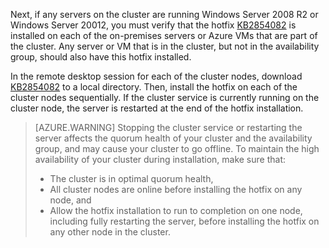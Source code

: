 Next, if any servers on the cluster are running Windows Server 2008 R2 or Windows Server 20012, you must verify that the hotfix <!-- deleted by customization [KB2854082](http://support.microsoft.com/kb/2854082) --><!-- keep by customization: begin --> [KB2854082](https://support.microsoft.com/zh-cn/kb/2854082) <!-- keep by customization: end --> is installed on each of the on-premises servers or Azure VMs that are part of the cluster. Any server or VM that is in the cluster, but not in the availability group, should also have this hotfix installed.

In the remote desktop session for each of the cluster nodes, download <!-- deleted by customization [KB2854082](http://support.microsoft.com/kb/2854082) --><!-- keep by customization: begin --> [KB2854082](https://support.microsoft.com/zh-cn/kb/2854082) <!-- keep by customization: end --> to a local directory. Then, install the hotfix on each of the cluster nodes sequentially. If the cluster service is currently running on the cluster node, the server is restarted at the end of the hotfix installation.

>[AZURE.WARNING] Stopping the cluster service or restarting the server affects the quorum health of your cluster and the availability group, and may cause your cluster to go offline. To maintain the high availability of your cluster during installation, make sure that:
>
> - The cluster is in optimal quorum health, 
> - All cluster nodes are online before installing the hotfix on any node, and
> - Allow the hotfix installation to run to completion on one node, including fully restarting the server, before installing the hotfix on any other node in the cluster.
